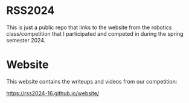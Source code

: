 # RSS2024
This is just a public repo that links to the website from the robotics class/competition that I participated and competed in during the spring semester 2024.

# Website

This website contains the writeups and videos from our competition:

https://rss2024-16.github.io/website/

